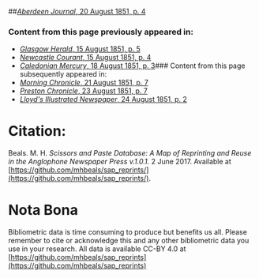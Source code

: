 ##[*Aberdeen Journal*, 20 August 1851, p. 4](https://mhbeals.github.io/sap_html/Aberdeen-Journal/Aberdeen-Journal-20-August-1851-p-4)

### Content from this page previously appeared in:
+ [*Glasgow Herald*, 15 August 1851, p. 5](https://mhbeals.github.io/sap_html/Glasgow-Herald/Glasgow-Herald-15-August-1851-p-5)
+ [*Newcastle Courant*, 15 August 1851, p. 4](https://mhbeals.github.io/sap_html/Newcastle-Courant/Newcastle-Courant-15-August-1851-p-4)
+ [*Caledonian Mercury*, 18 August 1851, p. 3](https://mhbeals.github.io/sap_html/Caledonian-Mercury/Caledonian-Mercury-18-August-1851-p-3)### Content from this page subsequently appeared in:
+ [*Morning Chronicle*, 21 August 1851, p. 7](https://mhbeals.github.io/sap_html/Morning-Chronicle/Morning-Chronicle-21-August-1851-p-7)
+ [*Preston Chronicle*, 23 August 1851, p. 7](https://mhbeals.github.io/sap_html/Preston-Chronicle/Preston-Chronicle-23-August-1851-p-7)
+ [*Lloyd's Illustrated Newspaper*, 24 August 1851, p. 2](https://mhbeals.github.io/sap_html/Lloyd's-Illustrated-Newspaper/Lloyd's-Illustrated-Newspaper-24-August-1851-p-2)
                    
# Citation: 

Beals. M. H. *Scissors and Paste Database: A Map of Reprinting and Reuse in the Anglophone Newspaper Press v.1.0.1.* 2 June 2017. Available at [https://github.com/mhbeals/sap_reprints/](https://github.com/mhbeals/sap_reprints/). 
                    
# Nota Bona

Bibliometric data is time consuming to produce but benefits us all. Please remember to cite or acknowledge this and any other bibliometric data you use in your research. All data is available CC-BY 4.0 at [https://github.com/mhbeals/sap_reprints](https://github.com/mhbeals/sap_reprints)